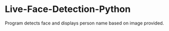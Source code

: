 # Live-Face-Detection-Python
Program detects face and displays person name based on image provided.
